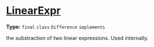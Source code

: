 # [LinearExpr](..//Difference.java#L16)

**Type:** `final` `class` `Difference` `implements`

the substraction of two linear expressions. Used internally. 











